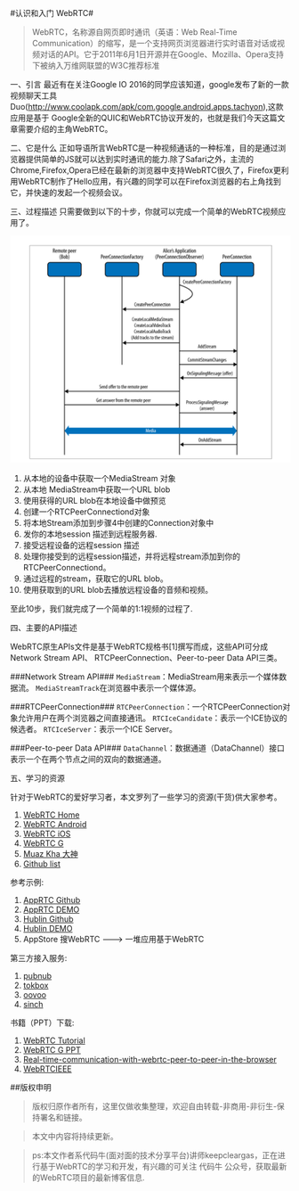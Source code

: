 #认识和入门 WebRTC#

>WebRTC，名称源自网页即时通讯（英语：Web Real-Time Communication）的缩写，是一个支持网页浏览器进行实时语音对话或视频对话的API。它于2011年6月1日开源并在Google、Mozilla、Opera支持下被纳入万维网联盟的W3C推荐标准

一、引言
	最近有在关注Google IO 2016的同学应该知道，google发布了新的一款视频聊天工具Duo(http://www.coolapk.com/apk/com.google.android.apps.tachyon),这款应用是基于 Google全新的QUIC和WebRTC协议开发的，也就是我们今天这篇文章需要介绍的主角WebRTC。
	
二、它是什么
	正如导语所言WebRTC是一种视频通话的一种标准，目的是通过浏览器提供简单的JS就可以达到实时通讯的能力.除了Safari之外，主流的Chrome,Firefox,Opera已经在最新的浏览器中支持WebRTC很久了，Firefox更利用WebRTC制作了Hello应用，有兴趣的同学可以在Firefox浏览器的右上角找到它，并快速的发起一个视频会议。
	
	
三、过程描述
    只需要做到以下的十步，你就可以完成一个简单的WebRTC视频应用了。
    
  ![progress](img/progress.png)
  
  1. 从本地的设备中获取一个MediaStream 对象
  2. 从本地 MediaStream中获取一个URL blob
  3. 使用获得的URL blob在本地设备中做预览
  4. 创建一个RTCPeerConnectiond对象
  5. 将本地Stream添加到步骤4中创建的Connection对象中
  6. 发你的本地session 描述到远程服务器.
  7. 接受远程设备的远程session 描述 
  8. 处理你接受到的远程session描述，并将远程stream添加到你的RTCPeerConnectiond。
  9. 通过远程的stream，获取它的URL blob。
  10. 使用获取到的URL blob去播放远程设备的音频和视频。
  
  至此10步，我们就完成了一个简单的1:1视频的过程了.
 
四、主要的API描述

  WebRTC原生APIs文件是基于WebRTC规格书[1]撰写而成，这些API可分成Network Stream API、 RTCPeerConnection、Peer-to-peer Data API三类。
	
###Network Stream API###
   `MediaStream`：MediaStream用来表示一个媒体数据流。
   `MediaStreamTrack`在浏览器中表示一个媒体源。
   
###RTCPeerConnection###
   `RTCPeerConnection`：一个RTCPeerConnection对象允许用户在两个浏览器之间直接通讯。
   `RTCIceCandidate`：表示一个ICE协议的候选者。
   `RTCIceServer`：表示一个ICE Server。

###Peer-to-peer Data API###
   `DataChannel`：数据通道（DataChannel）接口表示一个在两个节点之间的双向的数据通道。
   
五、学习的资源

  针对于WebRTC的爱好学习者，本文罗列了一些学习的资源(干货)供大家参考。
  
  1. [WebRTC Home](https://webrtc.org/)
  2. [WebRTC Android](https://webrtc.org/native-code/android/)
  3. [WebRTC iOS](https://webrtc.org/native-code/ios/)
  4. [WebRTC G](http://g.co/webrtc)
  5. [Muaz Kha 大神](https://www.webrtc-experiment.com/)
  6. [Github list](https://github.com/search?utf8=%E2%9C%93&q=webrtc)
  
  参考示例:
  
  1. [AppRTC Github](https://github.com/webrtc/apprtc)
  2. [AppRTC DEMO](https://appr.tc/)
  3. [Hublin Github](https://github.com/linagora/hublin)
  4. [Hublin DEMO](https://hubl.in/)
  5. AppStore 搜WebRTC ---> 一堆应用基于WebRTC

  第三方接入服务:
  
  1. [pubnub](https://github.com/pubnub/webrtc)
  2. [tokbox](https://tokbox.com/)
  3. [oovoo](https://developers.oovoo.com)
  4. [sinch](https://www.sinch.com/products/webrtc/)

  书籍（PPT）下载:
  1. [WebRTC Tutorial](http://pan.baidu.com/s/1pLQqv3P)
  2. [WebRTC G PPT](http://pan.baidu.com/s/1c1Gnkti)
  3. [Real-time-communication-with-webrtc-peer-to-peer-in-the-browser](http://pan.baidu.com/s/1qXDgQVM)
  4. [WebRTCIEEE](http://pan.baidu.com/s/1i5tY6pf)

##版权申明

>版权归原作者所有，这里仅做收集整理，欢迎自由转载-非商用-非衍生-保持署名和链接。

>本文中内容将持续更新。

>ps:本文作者系代码牛(面对面的技术分享平台)讲师keepcleargas，正在进行基于WebRTC的学习和开发，有兴趣的可关注 代码牛 公众号，获取最新的WebRTC项目的最新博客信息.